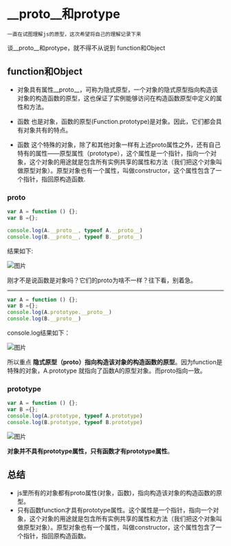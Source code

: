# __proto__和protype
	一直在试图理解js的原型，这次希望将自己的理解记录下来
谈__proto__和protype，就不得不从说到 function和Object

## function和Object
- 对象具有属性__proto__，可称为隐式原型，一个对象的隐式原型指向构造该对象的构造函数的原型，这也保证了实例能够访问在构造函数原型中定义的属性和方法。

- 函数 也是对象，函数的原型(Function.prototype)是对象。因此，它们都会具有对象共有的特点。

- 函数 这个特殊的对象，除了和其他对象一样有上述proto属性之外，还有自己特有的属性——原型属性（prototype），这个属性是一个指针，指向一个对象，这个对象的用途就是包含所有实例共享的属性和方法（我们把这个对象叫做原型对象）。原型对象也有一个属性，叫做constructor，这个属性包含了一个指针，指回原构造函数.

### __proto__

```javascript
var A = function () {};
var B ={};

console.log(A.__proto__, typeof A.__proto__)
console.log(B.__proto__, typeof B.__proto__)
```
结果如下:

![图片](https://didiheng.com/Img/20180301112234.png)

刚才不是说函数是对象吗？它们的proto为啥不一样？往下看，别着急。


****

```javascript
var A = function () {};
var B ={};
console.log(A.prototype.__proto__)
console.log(B.__proto__)
```

console.log结果如下：

![图片](https://didiheng.com/Img/20180301112422.png)

所以重点 **隐式原型（proto）指向构造该对象的构造函数的原型**。因为function是特殊的对象，A.prototype 就指向了函数A的原型对象。而proto指向一致。

### prototype

```javascript
var A = function () {};
var B ={};
console.log(A.prototype, typeof A.prototype)
console.log(B.prototype, typeof B.prototype)
```

![图片](https://didiheng.com/Img/20180301113203.png)

**对象并不具有prototype属性，只有函数才有prototype属性**。

## 总结

- js里所有的对象都有proto属性(对象，函数)，指向构造该对象的构造函数的原型。
- 只有函数function才具有prototype属性。这个属性是一个指针，指向一个对象，这个对象的用途就是包含所有实例共享的属性和方法（我们把这个对象叫做原型对象）。原型对象也有一个属性，叫做constructor，这个属性包含了一个指针，指回原构造函数。
